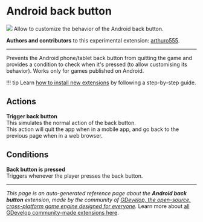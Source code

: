 # Android back button

<img src="https://resources.gdevelop-app.com/assets/Icons/keyboard-backspace.svg" class="extension-icon"></img>
Allow to customize the behavior of the Android back button.

**Authors and contributors** to this experimental extension: [arthuro555](https://gd.games/arthuro555).

---

Prevents the Android phone/tablet back button from quitting the game and provides a condition to check when it's pressed (to allow customising its behavior). Works only for games published on Android.

!!! tip
    Learn [how to install new extensions](/gdevelop5/extensions/search) by following a step-by-step guide.

## Actions

**Trigger back button**  
This simulates the normal action of the back button.   
This action will quit the app when in a mobile app, and go back to the previous page when in a web browser.

## Conditions

**Back button is pressed**  
Triggers whenever the player presses the back button.




---

*This page is an auto-generated reference page about the **Android back button** extension, made by the community of [GDevelop, the open-source, cross-platform game engine designed for everyone](https://gdevelop.io/).* Learn more about [all GDevelop community-made extensions here](/gdevelop5/extensions).